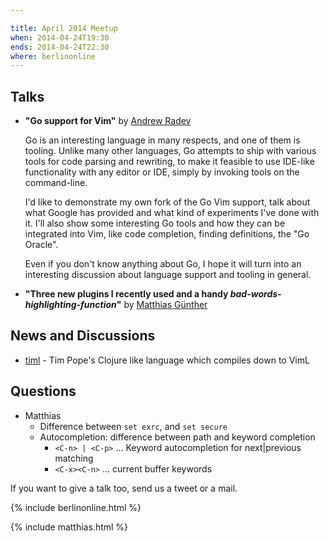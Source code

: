 ```yaml
---

title: April 2014 Meetup
when: 2014-04-24T19:30
ends: 2014-04-24T22:30
where: berlinonline
---
```


## Talks

- **"Go support for Vim"** by [Andrew Radev](https://twitter.com/andrewradev)

    Go is an interesting language in many respects, and one of them is tooling. Unlike many other languages, Go attempts to ship with various tools for code parsing and rewriting, to make it feasible to use IDE-like functionality with any editor or IDE, simply by invoking tools on the command-line.

    I'd like to demonstrate my own fork of the Go Vim support, talk about what Google has provided and what kind of experiments I've done with it. I'll also show some interesting Go tools and how they can be integrated into Vim, like code completion, finding definitions, the "Go Oracle".

    Even if you don't know anything about Go, I hope it will turn into an interesting discussion about language support and tooling in general.
- **"Three new plugins I recently used and a handy *bad-words-highlighting-function*"** by [Matthias Günther](https://twitter.com/wikimatze)


## News and Discussions

- [timl](https://github.com/tpope/timl) - Tim Pope's Clojure like language which compiles down to VimL


## Questions

- Matthias
  - Difference between `set exrc`, and `set secure`
  - Autocompletion: difference between path and keyword completion
    - `<C-n> | <C-p>` ... Keyword autocompletion for next|previous matching
    - `<C-x><C-n>` ... current buffer keywords


If you want to give a talk too, send us a tweet or a mail.

{% include berlinonline.html %}

{% include matthias.html %}
